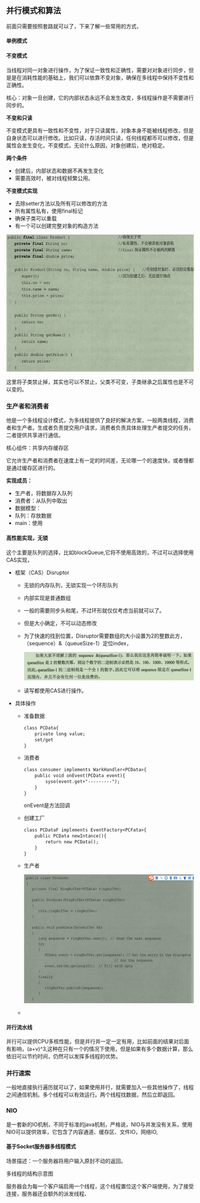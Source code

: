 ## 并行模式和算法

前面只需要按照套路就可以了，下来了解一些常用的方式，

#### 单例模式

#### 不变模式

当线程对同一对象进行操作，为了保证一致性和正确性，需要对对象进行同步，但是是在消耗性能的基础上，我们可以依靠不变对象，确保在多线程中保持不变性和正确性。

核心：对象一旦创建，它的内部状态永远不会发生改变，多线程操作是不需要进行同步的。

**不变和只读**

不变模式更具有一致性和不变性，对于只读属性，对象本身不能被线程修改，但是自身状态可以进行修改。比如只读，存活时间只读，任何线程都币可以修改，但是属性会发生变化，不变模式，无论什么原因，对象创建后，绝对稳定。

**两个条件**

- 创建后，内部状态和数据不再发生变化
- 需要高效时，被对线程频繁公用。

**不变模式实现**

- 去除setter方法以及所有可以修改的方法
- 所有属性私有，使用final标记
- 确保子类可以重载
- 有一个可以创建完整对象的构造方法

![1567120820099](phto/1567120820099.png)

这里将子类禁止掉，其实也可以不禁止，父类不可变，子类继承之后属性也是不可以变的。

### 生产者和消费者

他是一个多线程设计模式，为多线程提供了良好的解决方案，一般两类线程，消费者和生产者。生成者负责提交用户请求，消费者负责具体处理生产者提交的任务，二者提供共享进行通信。

核心组件：共享内存缓存区

它允许生产者和消费者在速度上有一定的时间差，无论哪一个的速度快，或者慢都是通过缓存区进行的。

**实现成员：**

- 生产者，将数据存入队列
- 消费者：从队列中取出
- 数据模型：
- 队列：存放数据
- main：使用

#### 高性能实现，无锁

这个主要是队列的选择，比如blockQueue,它将不使用高效的，不过可以选择使用CAS实现，

- 框架（CAS）Disruptor

  - 无锁的内存队列，无锁实现一个环形队列

  - 内部实现是普通数组

  - 一般的需要同步头和尾，不过环形就仅仅考虑当前就可以了。

  - 但是大小确定，不可以动态修改

  - 为了快速的找到位置，Disruptor需要数组的大小设置为2的整数此方，（sequence）&（queueSize-1）定位index，

    ![1567122860937](phto/1567122860937.png)

  - 读写都使用CAS进行操作。

- 具体操作

  - 准备数据

    ```
    class PCData{
        private long value;
        set/get
    }
    ```

    

  - 消费者

    ```
    class consumer implements WarkHandler<PCData>{
        public void onEvent(PCData event){
            syso(event.get+"---------");
        }
    }
    ```

    onEvent是方法回调

    

  - 创建工厂

    ```
    class PCDataF implements EventFactory<PCFata>{
        public PCData newIntance(){
            return new PCData();
        }
    }
    ```

    

  - 生产者

    ![1567205204129](phto/1567205204129.png)

  - 


#### 并行流水线

并行可以提供CPU多核性能，但是并行并一定一定有用，比如前面的结果对后面有影响，(a+v)^3,这种在只有一个的情况下使用，但是如果有多个数据计算，那么依旧可以节约时间，仍然可以发挥多线程的优势。

### 并行速索

一般地直接执行遍历就可以了，如果使用并行，就需要加入一些其他操作了，线程之间通信机制。多个线程可以有效运行。两个线程找数据，然后立即返回。



### NIO

是一套新的IO机制，不同于标准的java机制，严格说，NIO与并发没有关系，使用NIO可以提供效率，它包含了内容通道、缓存区、文件IO，网络IO,

#### 基于Socket服务器多线程模式

场景描述：一个服务器将用户输入原封不动的返回。

多线程的结构示意图

服务器会为每一个客户端启用一个线程，这个线程置位这个客户端使用，为了接受连接，服务器还会额外的派发线程、











































































































